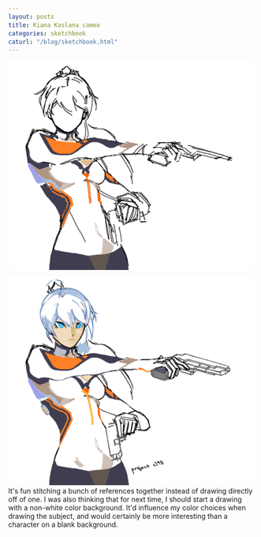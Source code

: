 ```yaml
---
layout: posts
title: Kiana Kaslana cameo
categories: sketchbook
caturl: "/blog/sketchbook.html"
---
```

<a href="/images/for-posts/wc_kiana_wip.png" target="_blank"><img src="/images/for-posts/wc_kiana_wip.png" width="500px"></a> <br><a href="/images/for-posts/wc_kiana_wip_.png" target="_blank"><img src="/images/for-posts/wc_kiana_wip_.png" width="500px" style="margin-top:10px;"></a>
<br>It's fun stitching a bunch of references together instead of drawing directly off of one. I was also thinking that for next time, I should start a drawing with a non-white color background. It'd influence my color choices when drawing the subject, and would certainly be more interesting than a character on a blank background.